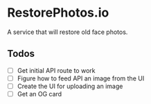 # RestorePhotos.io

A service that will restore old face photos.

## Todos

- [ ] Get initial API route to work
- [ ] Figure how to feed API an image from the UI
- [ ] Create the UI for uploading an image
- [ ] Get an OG card
